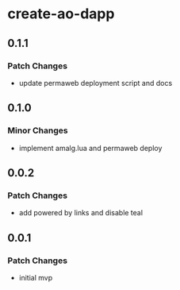 # create-ao-dapp

## 0.1.1

### Patch Changes

- update permaweb deployment script and docs

## 0.1.0

### Minor Changes

- implement amalg.lua and permaweb deploy

## 0.0.2

### Patch Changes

- add powered by links and disable teal

## 0.0.1

### Patch Changes

- initial mvp
